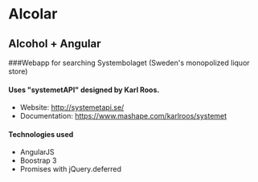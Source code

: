 Alcolar
=======
Alcohol + Angular
--------------------------------------------------

###Webapp for searching Systembolaget (Sweden's monopolized liquor store)


#### Uses "systemetAPI" designed by Karl Roos.
+ Website: http://systemetapi.se/
+ Documentation: https://www.mashape.com/karlroos/systemet

#### Technologies used
+ AngularJS
+ Boostrap 3
+ Promises with jQuery.deferred
